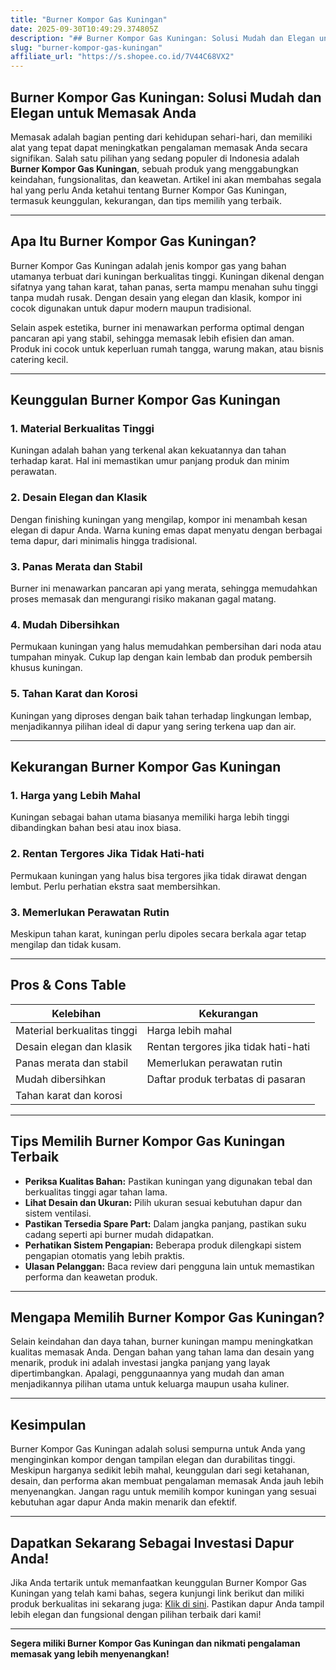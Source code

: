 ```yaml
---
title: "Burner Kompor Gas Kuningan"
date: 2025-09-30T10:49:29.374805Z
description: "## Burner Kompor Gas Kuningan: Solusi Mudah dan Elegan untuk Memasak Anda..."
slug: "burner-kompor-gas-kuningan"
affiliate_url: "https://s.shopee.co.id/7V44C68VX2"
---
```

## Burner Kompor Gas Kuningan: Solusi Mudah dan Elegan untuk Memasak Anda

Memasak adalah bagian penting dari kehidupan sehari-hari, dan memiliki alat yang tepat dapat meningkatkan pengalaman memasak Anda secara signifikan. Salah satu pilihan yang sedang populer di Indonesia adalah **Burner Kompor Gas Kuningan**, sebuah produk yang menggabungkan keindahan, fungsionalitas, dan keawetan. Artikel ini akan membahas segala hal yang perlu Anda ketahui tentang Burner Kompor Gas Kuningan, termasuk keunggulan, kekurangan, dan tips memilih yang terbaik.

---

## Apa Itu Burner Kompor Gas Kuningan?

Burner Kompor Gas Kuningan adalah jenis kompor gas yang bahan utamanya terbuat dari kuningan berkualitas tinggi. Kuningan dikenal dengan sifatnya yang tahan karat, tahan panas, serta mampu menahan suhu tinggi tanpa mudah rusak. Dengan desain yang elegan dan klasik, kompor ini cocok digunakan untuk dapur modern maupun tradisional.

Selain aspek estetika, burner ini menawarkan performa optimal dengan pancaran api yang stabil, sehingga memasak lebih efisien dan aman. Produk ini cocok untuk keperluan rumah tangga, warung makan, atau bisnis catering kecil.

---

## Keunggulan Burner Kompor Gas Kuningan

### 1. Material Berkualitas Tinggi
Kuningan adalah bahan yang terkenal akan kekuatannya dan tahan terhadap karat. Hal ini memastikan umur panjang produk dan minim perawatan.

### 2. Desain Elegan dan Klasik
Dengan finishing kuningan yang mengilap, kompor ini menambah kesan elegan di dapur Anda. Warna kuning emas dapat menyatu dengan berbagai tema dapur, dari minimalis hingga tradisional.

### 3. Panas Merata dan Stabil
Burner ini menawarkan pancaran api yang merata, sehingga memudahkan proses memasak dan mengurangi risiko makanan gagal matang.

### 4. Mudah Dibersihkan
Permukaan kuningan yang halus memudahkan pembersihan dari noda atau tumpahan minyak. Cukup lap dengan kain lembab dan produk pembersih khusus kuningan.

### 5. Tahan Karat dan Korosi
Kuningan yang diproses dengan baik tahan terhadap lingkungan lembap, menjadikannya pilihan ideal di dapur yang sering terkena uap dan air.

---

## Kekurangan Burner Kompor Gas Kuningan

### 1. Harga yang Lebih Mahal
Kuningan sebagai bahan utama biasanya memiliki harga lebih tinggi dibandingkan bahan besi atau inox biasa.

### 2. Rentan Tergores Jika Tidak Hati-hati
Permukaan kuningan yang halus bisa tergores jika tidak dirawat dengan lembut. Perlu perhatian ekstra saat membersihkan.

### 3. Memerlukan Perawatan Rutin
Meskipun tahan karat, kuningan perlu dipoles secara berkala agar tetap mengilap dan tidak kusam.

---

## Pros & Cons Table

| **Kelebihan**                         | **Kekurangan**                          |
|--------------------------------------|----------------------------------------|
| Material berkualitas tinggi        | Harga lebih mahal                     |
| Desain elegan dan klasik           | Rentan tergores jika tidak hati-hati  |
| Panas merata dan stabil            | Memerlukan perawatan rutin           |
| Mudah dibersihkan                  | Daftar produk terbatas di pasaran     |
| Tahan karat dan korosi             |                                   |

---

## Tips Memilih Burner Kompor Gas Kuningan Terbaik

- **Periksa Kualitas Bahan:** Pastikan kuningan yang digunakan tebal dan berkualitas tinggi agar tahan lama.
- **Lihat Desain dan Ukuran:** Pilih ukuran sesuai kebutuhan dapur dan sistem ventilasi.
- **Pastikan Tersedia Spare Part:** Dalam jangka panjang, pastikan suku cadang seperti api burner mudah didapatkan.
- **Perhatikan Sistem Pengapian:** Beberapa produk dilengkapi sistem pengapian otomatis yang lebih praktis.
- **Ulasan Pelanggan:** Baca review dari pengguna lain untuk memastikan performa dan keawetan produk.

---

## Mengapa Memilih Burner Kompor Gas Kuningan?

Selain keindahan dan daya tahan, burner kuningan mampu meningkatkan kualitas memasak Anda. Dengan bahan yang tahan lama dan desain yang menarik, produk ini adalah investasi jangka panjang yang layak dipertimbangkan. Apalagi, penggunaannya yang mudah dan aman menjadikannya pilihan utama untuk keluarga maupun usaha kuliner.

---

## Kesimpulan

Burner Kompor Gas Kuningan adalah solusi sempurna untuk Anda yang menginginkan kompor dengan tampilan elegan dan durabilitas tinggi. Meskipun harganya sedikit lebih mahal, keunggulan dari segi ketahanan, desain, dan performa akan membuat pengalaman memasak Anda jauh lebih menyenangkan. Jangan ragu untuk memilih kompor kuningan yang sesuai kebutuhan agar dapur Anda makin menarik dan efektif.

---

## Dapatkan Sekarang Sebagai Investasi Dapur Anda!

Jika Anda tertarik untuk memanfaatkan keunggulan Burner Kompor Gas Kuningan yang telah kami bahas, segera kunjungi link berikut dan miliki produk berkualitas ini sekarang juga: [Klik di sini](https://s.shopee.co.id/7V44C68VX2). Pastikan dapur Anda tampil lebih elegan dan fungsional dengan pilihan terbaik dari kami!

---

**Segera miliki Burner Kompor Gas Kuningan dan nikmati pengalaman memasak yang lebih menyenangkan!**